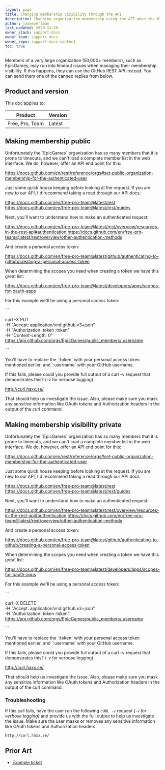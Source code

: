 ```yaml
---
layout: page
title: Changing membership visibility through the API
description: Changing organization membership using the API when the UI times out.
author: jaymeperlman
last_updated: 2020-11-20
owner_slack: support-docs
owner_team: support-docs
owner_repo: support-docs-content 
toc: true
---
```


Members of a very large organization (50,000+ members), such as EpicGames, may run into timeout issues when managing their membership visibility. If this happens, they can use the GitHub REST API instead.  You can send them one of the canned replies from below.

## Product and version

This doc applies to:

| Product| Version|
|---|---|
|  Free, Pro, Team     | Latest         |



## Making membership public

Unfortunately the \`EpicGames\` organization has so many members that it is prone to timeouts, and we can't load a complete member list in the web interface. We do, however, offer an API end point for this: 

https://docs.github.com/en/rest/reference/orgs#set-public-organization-membership-for-the-authenticated-user

Just some quick house keeping before looking at the request. If you are new to our API, I'd recommend taking a read through our API docs:

https://docs.github.com/en/free-pro-team@latest/rest
https://docs.github.com/en/free-pro-team@latest/rest/guides

Next, you'll want to understand how to make an authenticated request:

https://docs.github.com/en/free-pro-team@latest/rest/overview/resources-in-the-rest-api#authentication
https://docs.github.com/en/free-pro-team@latest/rest/overview/other-authentication-methods

And create a personal access token:

https://docs.github.com/en/free-pro-team@latest/github/authenticating-to-github/creating-a-personal-access-token

When determining the scopes you need when creating a token we have this great list:

https://docs.github.com/en/free-pro-team@latest/developers/apps/scopes-for-oauth-apps

For this example we'll be using a personal access token:

\`\`\`

curl  -X PUT \
-H "Accept: application/vnd.github.v3+json" \
-H "Authorization: token :token" \
-H "Content-Length: 0" \
https://api.github.com/orgs/EpicGames/public_members/:username

\`\`\`

You'll have to replace the \`:token\` with your personal access token mentioned earlier, and \`:username\` with your GitHub username.

If this fails, please could you provide full output of a curl -v request that demonstrates this? (-v for verbose logging)

http://curl.haxx.se/

That should help us investigate the issue. Also, please make sure you mask any sensitive information like OAuth tokens and Authorization headers in the output of the curl command.


## Making membership visibility private

Unfortunately the \`EpicGames\` organization has so many members that it is prone to timeouts, and we can't load a complete member list in the web interface. We do, however, offer an API end point for this: 

https://docs.github.com/en/rest/reference/orgs#set-public-organization-membership-for-the-authenticated-user

Just some quick house keeping before looking at the request. If you are new to our API, I'd recommend taking a read through our API docs:

https://docs.github.com/en/free-pro-team@latest/rest
https://docs.github.com/en/free-pro-team@latest/rest/guides

Next, you'll want to understand how to make an authenticated request:

https://docs.github.com/en/free-pro-team@latest/rest/overview/resources-in-the-rest-api#authentication
https://docs.github.com/en/free-pro-team@latest/rest/overview/other-authentication-methods

And create a personal access token:

https://docs.github.com/en/free-pro-team@latest/github/authenticating-to-github/creating-a-personal-access-token

When determining the scopes you need when creating a token we have this great list:

https://docs.github.com/en/free-pro-team@latest/developers/apps/scopes-for-oauth-apps

For this example we'll be using a personal access token:

\`\`\`

curl  -X DELETE \
-H "Accept: application/vnd.github.v3+json" \
-H "Authorization: token :token" \
https://api.github.com/orgs/EpicGames/public_members/:username

\`\`\`

You'll have to replace the \`:token\` with your personal access token mentioned earlier, and \`:username\` with your GitHub username.

If this fails, please could you provide full output of a curl -v request that demonstrates this? (-v for verbose logging)

http://curl.haxx.se/

That should help us investigate the issue. Also, please make sure you mask any sensitive information like OAuth tokens and Authorization headers in the output of the curl command.

### Troubleshooting

If this call fails, have the user run the following `cURL -v` request _(`-v` for verbose logging)_ and provide us with the full output to help us investigate the issue. Make sure the user masks or removes any sensitive information like OAuth tokens and Authorization headers.

```curl
http://curl.haxx.se/
```

## Prior Art

- [Example ticket](https://github.zendesk.com/agent/tickets/427409)
